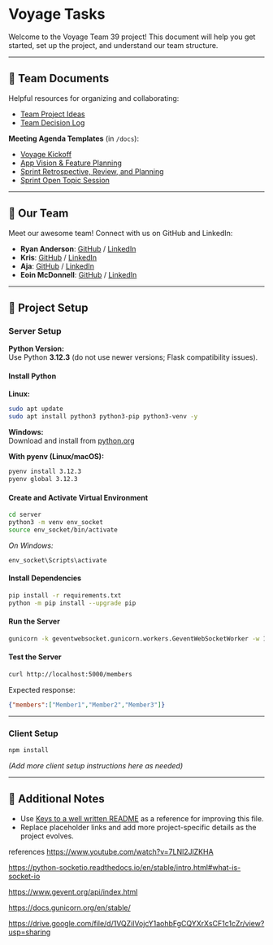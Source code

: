 # Voyage Tasks

Welcome to the Voyage Team 39 project! This document will help you get started, set up the project, and understand our team structure.

---

## 📄 Team Documents

Helpful resources for organizing and collaborating:

- [Team Project Ideas](./docs/team_project_ideas.md)
- [Team Decision Log](./docs/team_decision_log.md)

**Meeting Agenda Templates** (in `/docs`):

- [Voyage Kickoff](./docs/meeting-voyage_kickoff.docx)
- [App Vision & Feature Planning](./docs/meeting-vision_and_feature_planning.docx)
- [Sprint Retrospective, Review, and Planning](./docs/meeting-sprint_retrospective_review_and_planning.docx)
- [Sprint Open Topic Session](./docs/meeting-sprint_open_topic_session.docx)

---

## 👥 Our Team

Meet our awesome team! Connect with us on GitHub and LinkedIn:

- **Ryan Anderson**: [GitHub]() / [LinkedIn]()
- **Kris**: [GitHub]() / [LinkedIn]()
- **Aja**: [GitHub]() / [LinkedIn]()
- **Eoin McDonnell**: [GitHub](https://github.com/oldmcdonnell) / [LinkedIn](https://www.linkedin.com/in/mcdonnell-eoin/)

---

## 🚀 Project Setup

### Server Setup

**Python Version:**  
Use Python **3.12.3** (do not use newer versions; Flask compatibility issues).

#### Install Python

**Linux:**
```bash
sudo apt update
sudo apt install python3 python3-pip python3-venv -y
```

**Windows:**  
Download and install from [python.org](https://www.python.org/downloads/release/python-3123/)

**With pyenv (Linux/macOS):**
```bash
pyenv install 3.12.3
pyenv global 3.12.3
```

#### Create and Activate Virtual Environment

```bash
cd server
python3 -m venv env_socket
source env_socket/bin/activate
```
*On Windows:*
```
env_socket\Scripts\activate
```

#### Install Dependencies

```bash
pip install -r requirements.txt
python -m pip install --upgrade pip
```

#### Run the Server

```bash
gunicorn -k geventwebsocket.gunicorn.workers.GeventWebSocketWorker -w 1 app_socket.app_socket_server:app --bind 0.0.0.0:5000
```

#### Test the Server

```bash
curl http://localhost:5000/members
```
Expected response:
```json
{"members":["Member1","Member2","Member3"]}
```

---

### Client Setup

```bash
npm install
```
*(Add more client setup instructions here as needed)*

---

## 📝 Additional Notes

- Use [Keys to a well written README](https://tinyurl.com/yk3wubft) as a reference for improving this file.
- Replace placeholder links and add more project-specific details as the project evolves.


references
https://www.youtube.com/watch?v=7LNl2JlZKHA

https://python-socketio.readthedocs.io/en/stable/intro.html#what-is-socket-io

https://www.gevent.org/api/index.html

https://docs.gunicorn.org/en/stable/

https://drive.google.com/file/d/1VQZilVojcY1aohbFgCQYXrXsCF1c1cZr/view?usp=sharing
